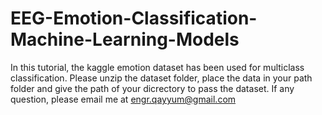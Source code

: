 # EEG-Emotion-Classification-Machine-Learning-Models
In this tutorial, the kaggle emotion dataset has been used for multiclass classification.
Please unzip the dataset folder, place the data in your path folder and give the path of your dicrectory to pass the dataset.
If any question, please email me at engr.qayyum@gmail.com

